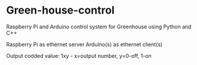 # Green-house-control
Raspberry Pi and Arduino control system for Greenhouse using Python and C++

Raspberry Pi as ethernet server
Arduino(s) as ethernet client(s)

Output codded value:
1xy - x=output number, y=0-off, 1-on
